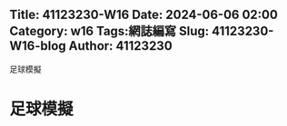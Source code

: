 Title: 41123230-W16
Date: 2024-06-06 02:00
Category: w16
Tags:網誌編寫
Slug: 41123230-W16-blog
Author: 41123230
---

足球模擬

<!-- PELICAN_END_SUMMARY -->
# 足球模擬